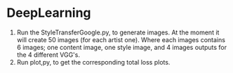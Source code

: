 # DeepLearning

1. Run the StyleTransferGoogle.py,
to generate images. At the moment it will create 50 images (for each artist one). Where each images contains 6 images; one content image, one style image, and 4 images outputs for the 4 different VGG's.
2. Run plot,py,
to get the corresponding total loss plots.
